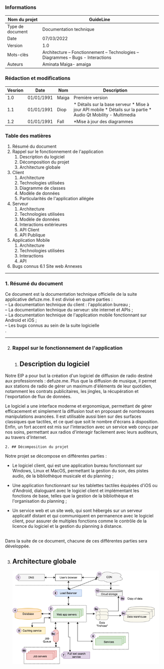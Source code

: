 ### Informations

| Nom du projet | GuideLine |
|-----------|-----------|
| Type de document | Documentation technique | 
| Date           |   07/03/2022        |          
|  Version         |   1.0        |    
|  Mots-clès         |   Architecture – Fonctionnement – Technologies – Diagrammes – Bugs - Interactions |
|Auteurs| Aminata Maiga- amaiga|

### Rédaction et modifications

| Vesrion | Date | Nom | Description |
|-----------|-----------|-----------|-----------|
| 1.0 | 01/01/1991 | Maiga | Première version |      
| 1.1 | 01/01/1991 | Diop | * Détails sur la base serveur * Mise à jour API mobile * Détails sur la partie * Audio Qt Mobility - Multimedia |      
| 1.2 | 01/01/1991 | Fall | *Mise à jour des diagrammes |      

### Table des matières

1. Résumé du document
2. Rappel sur le fonctionnement de l'application
    1. Description du logiciel
    2. Décomposition du projet
    3. Architecture globale
3. Client
    1. Architecture
    2. Technologies utilisées
    3. Diagramme de classes
    4. Modèle de données
    5. Particularités de l'application allégée
4. Serveur
    1. Architecture
    2. Technologies utilisées
    3. Modèle de données
    4. Interactions extérieures
    5. API Client
    6. API Publique 
5. Application Mobile
    1. Architecture
    2. Technologies utilisées
    3. Interactions
    4. API
6. Bugs connus
6.1 Site web
Annexes

________________________________________________________________________________________________________________________________________________________________________________

### 1. Résumé du document

Ce document est la documentation technique officielle de la suite applicative defuze.me. Il est divisé en
quatre parties :<br>
 – La documentation technique du client : l'application bureau ;<br>
 – La documentation technique du serveur: site internet et APIs ;<br>
 – La documentation technique de l'application mobile fonctionnant sur Android et iOS ;<br>
 – Les bugs connus au sein de la suite logicielle<br>.
 
 ________________________________________________________________________________________________________________________________________________________________________________

2. ### Rappel sur le fonctionnement de l'application
    1. ## Description du logiciel
Notre EIP a pour but la création d'un logiciel de diffusion de radio destiné aux professionnels : defuze.me.
Plus que la diffusion de musique, il permet aux stations de radio de gérer un maximum d'éléments de
leur quotidien, notamment les contrats publicitaires, les jingles, la récupération et l'exportation de flux de
données.<br>

Le logiciel a une interface moderne et ergonomique, permettant de gérer efficacement et simplement la
diffusion tout en proposant de nombreuses manipulations avancées. Il est utilisable aussi bien sur des
surfaces classiques que tactiles, et ce quel que soit le nombre d'écrans à disposition.
Enfin, un fort accent est mis sur l'interaction avec un service web conçu par nos soins, permettant aux
radios d'interagir facilement avec leurs auditeurs, au travers d'Internet.

    2. ## Décomposition du projet
    
Notre projet se décompose en différentes parties : <br>
* Le logiciel client, qui est une application bureau fonctionnant sur Windows, Linux et MacOS,
permettant la gestion du son, des pistes audio, de la bibliothèque musicale et du planning ;<br>

* Une application fonctionnant sur les tablettes tactiles équipées d'iOS ou d'Android, dialoguant
avec le logiciel client et implémentant les fonctions de base, telles que la gestion de la
bibliothèque et l'organisation du planning ;<br>

* Un service web et un site web, qui sont hébergés sur un serveur applicatif distant et qui
communiquent en permanence avec le logiciel client, pour assurer de multiples fonctions comme
le contrôle de la licence du logiciel et la gestion du planning à distance.<br>
<br>
Dans la suite de ce document, chacune de ces différentes parties sera développée.

3. ## Architecture globale
    ![archit](https://github.com/aminamaiga/GuideLine/blob/main/image.png)
   

